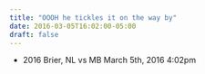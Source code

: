 ```yaml
---
title: "OOOH he tickles it on the way by"
date: 2016-03-05T16:02:00-05:00
draft: false
---
```

- 2016 Brier, NL vs MB March 5th, 2016 4:02pm